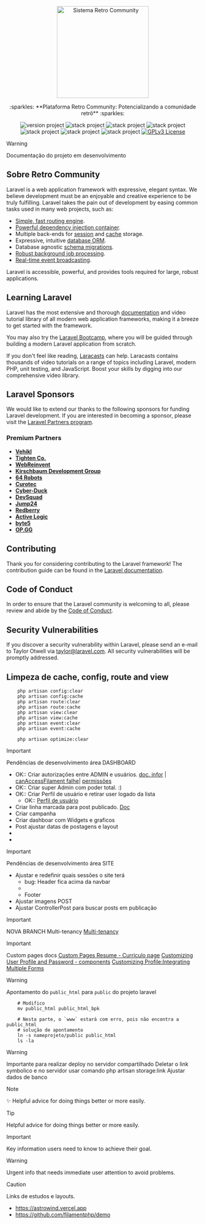 <p align="center">
	<a href="#" target="_blank" title="Visite Retro Community">
		<img src="public/images/brandname/logo-retrocommunity-dark.png" alt="Sistema Retro Community" width="240px">
	</a>
</p>

<p align="center">:sparkles: **Plataforma Retro Community: Potencializando a comunidade retrô** :sparkles:</p>


<p align="center">
	<img src="https://img.shields.io/badge/version project-1.0-brightgreen" alt="version project">
    <img src="https://img.shields.io/badge/Php-8.3-informational" alt="stack project">
    <img src="https://img.shields.io/badge/Laravel-11.0-informational&color=brightgreen" alt="stack project">
    <img src="https://img.shields.io/badge/Livewire-3.0-informational&color=brightgreen" alt="stack project">
    <img src="https://img.shields.io/badge/Filament-3.2-informational" alt="stack project">
    <img src="https://img.shields.io/badge/TailwindCss-3.1-informational" alt="stack project">
    <img src="https://img.shields.io/static/v1?label=Composer&message=2.6.5&color=brightgreen?style=for-the-badge" alt="stack project">
	<a href="https://opensource.org/licenses/GPL-3.0">
		<img src="https://img.shields.io/badge/license-MIT-blue.svg" alt="GPLv3 License">
	</a>
</p>

> [!WARNING]
> Documentação do projeto em desenvolvimento

## Sobre Retro Community

Laravel is a web application framework with expressive, elegant syntax. We believe development must be an enjoyable and creative experience to be truly fulfilling. Laravel takes the pain out of development by easing common tasks used in many web projects, such as:

- [Simple, fast routing engine](https://laravel.com/docs/routing).
- [Powerful dependency injection container](https://laravel.com/docs/container).
- Multiple back-ends for [session](https://laravel.com/docs/session) and [cache](https://laravel.com/docs/cache) storage.
- Expressive, intuitive [database ORM](https://laravel.com/docs/eloquent).
- Database agnostic [schema migrations](https://laravel.com/docs/migrations).
- [Robust background job processing](https://laravel.com/docs/queues).
- [Real-time event broadcasting](https://laravel.com/docs/broadcasting).

Laravel is accessible, powerful, and provides tools required for large, robust applications.

## Learning Laravel

Laravel has the most extensive and thorough [documentation](https://laravel.com/docs) and video tutorial library of all modern web application frameworks, making it a breeze to get started with the framework.

You may also try the [Laravel Bootcamp](https://bootcamp.laravel.com), where you will be guided through building a modern Laravel application from scratch.

If you don't feel like reading, [Laracasts](https://laracasts.com) can help. Laracasts contains thousands of video tutorials on a range of topics including Laravel, modern PHP, unit testing, and JavaScript. Boost your skills by digging into our comprehensive video library.

## Laravel Sponsors

We would like to extend our thanks to the following sponsors for funding Laravel development. If you are interested in becoming a sponsor, please visit the [Laravel Partners program](https://partners.laravel.com).

### Premium Partners

- **[Vehikl](https://vehikl.com/)**
- **[Tighten Co.](https://tighten.co)**
- **[WebReinvent](https://webreinvent.com/)**
- **[Kirschbaum Development Group](https://kirschbaumdevelopment.com)**
- **[64 Robots](https://64robots.com)**
- **[Curotec](https://www.curotec.com/services/technologies/laravel/)**
- **[Cyber-Duck](https://cyber-duck.co.uk)**
- **[DevSquad](https://devsquad.com/hire-laravel-developers)**
- **[Jump24](https://jump24.co.uk)**
- **[Redberry](https://redberry.international/laravel/)**
- **[Active Logic](https://activelogic.com)**
- **[byte5](https://byte5.de)**
- **[OP.GG](https://op.gg)**

## Contributing

Thank you for considering contributing to the Laravel framework! The contribution guide can be found in the [Laravel documentation](https://laravel.com/docs/contributions).

## Code of Conduct

In order to ensure that the Laravel community is welcoming to all, please review and abide by the [Code of Conduct](https://laravel.com/docs/contributions#code-of-conduct).

## Security Vulnerabilities

If you discover a security vulnerability within Laravel, please send an e-mail to Taylor Otwell via [taylor@laravel.com](mailto:taylor@laravel.com). All security vulnerabilities will be promptly addressed.

##  	Limpeza de cache, config, route and view

```
    php artisan config:clear
    php artisan config:cache
    php artisan route:clear
    php artisan route:cache
    php artisan view:clear
    php artisan view:cache
    php artisan event:clear
    php artisan event:cache
    
    php artisan optimize:clear
```

> [!IMPORTANT]
> Pendências de desenvolvimento área DASHBOARD

- OK:: Criar autorizações entre ADMIN e usuários. [doc. infor](https://filamentphp.com/docs/1.x/admin/resources#authorization) | [canAccessFilament falhe](https://v2.filamentphp.com/tricks/redirect-in-case-canaccessfilament-fails)| [permissões](https://laraveldaily.com/post/laravel-roles-permissions-middleware-gates-policies?mtm_campaign=post-footer-premium)
- OK:: Criar super Admin com poder total. :)
- OK:: Criar Perfil de usuário e retirar user logado da lista
  - OK:: [Perfil de usuário](https://docs.laravel-filament.cn/docs/widgets)
- Criar linha marcada para post publicado. [Doc](https://www.youtube.com/watch?v=7SnzOjPV7ms)
- Criar campanha
- Criar dashboar com Widgets e graficos
- Post ajustar datas de postagens e layout
- 
- 

> [!IMPORTANT]
> Pendências de desenvolvimento área SITE
- Ajustar e redefinir quais sessões o site terá
  - bug: Header fica acima da navbar
  - 
  - Footer
- Ajustar imagens POST
- Ajustar ControllerPost para buscar posts em publicação

> [!IMPORTANT]
> NOVA BRANCH Multi-tenancy
[Multi-tenancy](https://filamentphp.com/docs/3.x/panels/tenancy)

> [!IMPORTANT]
> Custom pages docs
[Custom Pages Resume - Curriculo page](https://www.youtube.com/watch?v=iFoVoa4l95U)
[Customizing User Profile and Password - components](https://notes.suluh.my.id/profile-page-filament-3)
[Customizing Profile:Integrating Multiple Forms](https://medium.com/@laravelprotips/personalizing-the-filament-profile-page-expanding-the-design-and-integrating-multiple-forms-62db7ca68343)

> [!WARNING]
> Apontamento do `public_html` para `public` do projeto laravel

```
    # Modifico
    mv public_html public_html_bpk

    # Nesta parte, o `www` estará com erro, pois não encontra a public_html
    # solução de apontamento
    ln -s nameprojeto/public public_html
    ls -la
```

> [!WARNING]
> Importante para realizar deploy no servidor compartilhado
> Deletar o link symbolico e no servidor usar comando php artisan storage:link
> Ajustar dados de banco

> [!NOTE]
> :sparkles: Helpful advice for doing things better or more easily.

> [!TIP]
> Helpful advice for doing things better or more easily.

> [!IMPORTANT]
> Key information users need to know to achieve their goal.

> [!WARNING]
> Urgent info that needs immediate user attention to avoid problems.

> [!CAUTION]
> Links de estudos e layouts.
- https://astrowind.vercel.app
- https://github.com/filamentphp/demo
